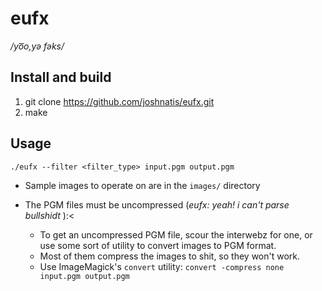 # eufx
_/yo͞o,yə fəks/_

## Install and build
1. git clone https://github.com/joshnatis/eufx.git
2. make

## Usage
`./eufx --filter <filter_type> input.pgm output.pgm`

* Sample images to operate on are in the `images/` directory

* The PGM files must be uncompressed (_eufx: yeah! i can't parse bullshidt_ ):<
  * To get an uncompressed PGM file, scour the interwebz for one, or use some sort of utility to convert images to PGM format.
  * Most of them compress the images to shit, so they won't work.
  * Use ImageMagick's `convert` utility: `convert -compress none input.pgm output.pgm`
